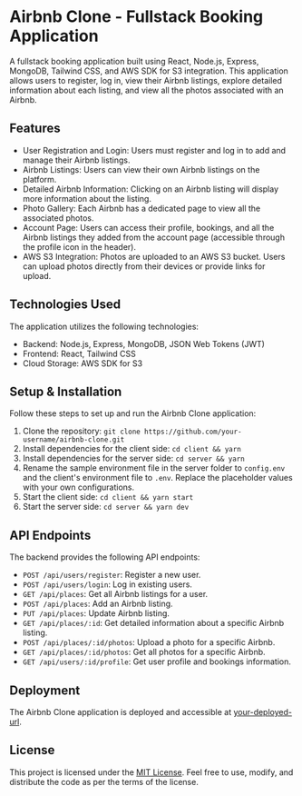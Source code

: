 # Airbnb Clone - Fullstack Booking Application

A fullstack booking application built using React, Node.js, Express, MongoDB, Tailwind CSS, and AWS SDK for S3 integration. This application allows users to register, log in, view their Airbnb listings, explore detailed information about each listing, and view all the photos associated with an Airbnb.

## Features

- User Registration and Login: Users must register and log in to add and manage their Airbnb listings.
- Airbnb Listings: Users can view their own Airbnb listings on the platform.
- Detailed Airbnb Information: Clicking on an Airbnb listing will display more information about the listing.
- Photo Gallery: Each Airbnb has a dedicated page to view all the associated photos.
- Account Page: Users can access their profile, bookings, and all the Airbnb listings they added from the account page (accessible through the profile icon in the header).
- AWS S3 Integration: Photos are uploaded to an AWS S3 bucket. Users can upload photos directly from their devices or provide links for upload.

## Technologies Used

The application utilizes the following technologies:

- Backend: Node.js, Express, MongoDB, JSON Web Tokens (JWT)
- Frontend: React, Tailwind CSS
- Cloud Storage: AWS SDK for S3

## Setup & Installation

Follow these steps to set up and run the Airbnb Clone application:

1. Clone the repository: `git clone https://github.com/your-username/airbnb-clone.git`
2. Install dependencies for the client side: `cd client && yarn`
3. Install dependencies for the server side: `cd server && yarn`
4. Rename the sample environment file in the server folder to `config.env` and the client's environment file to `.env`. Replace the placeholder values with your own configurations.
5. Start the client side: `cd client && yarn start`
6. Start the server side: `cd server && yarn dev`

## API Endpoints

The backend provides the following API endpoints:

- `POST /api/users/register`: Register a new user.
- `POST /api/users/login`: Log in existing users.
- `GET /api/places`: Get all Airbnb listings for a user.
- `POST /api/places`: Add an Airbnb listing.
- `PUT /api/places`: Update Airbnb listing.
- `GET /api/places/:id`: Get detailed information about a specific Airbnb listing.
- `POST /api/places/:id/photos`: Upload a photo for a specific Airbnb.
- `GET /api/places/:id/photos`: Get all photos for a specific Airbnb.
- `GET /api/users/:id/profile`: Get user profile and bookings information.

## Deployment

The Airbnb Clone application is deployed and accessible at [your-deployed-url](https://ann-booking-app.vercel.app).

## License

This project is licensed under the [MIT License](link-to-license). Feel free to use, modify, and distribute the code as per the terms of the license.
